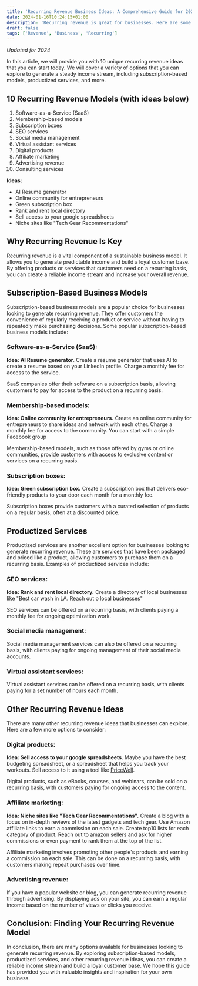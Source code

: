 ```yaml
---
title: 'Recurring Revenue Business Ideas: A Comprehensive Guide for 2024'
date: 2024-01-16T10:24:15+01:00
description: 'Recurring revenue is great for businesses. Here are some ideas to get you started right now.'
draft: false
tags: ['Revenue', 'Business', 'Recurring']
---
```


*Updated for 2024*

In this article, we will provide you with 10 unique recurring revenue ideas that you can start today. We will cover a variety of options that you can explore to generate a steady income stream, including subscription-based models, productized services, and more.

## 10 Recurring Revenue Models (with ideas below)

1. Software-as-a-Service (SaaS)
2. Membership-based models
3. Subscription boxes
4. SEO services
5. Social media management
6. Virtual assistant services
7. Digital products
8. Affiliate marketing
9. Advertising revenue
10. Consulting services

**Ideas:**

- AI Resume generator
- Online community for entrepreneurs
- Green subscription box
- Rank and rent local directory
- Sell access to your google spreadsheets
- Niche sites like "Tech Gear Recommentations"

## Why Recurring Revenue Is Key

Recurring revenue is a vital component of a sustainable business model. It allows you to generate predictable income and build a loyal customer base. By offering products or services that customers need on a recurring basis, you can create a reliable income stream and increase your overall revenue.

## Subscription-Based Business Models

Subscription-based business models are a popular choice for businesses looking to generate recurring revenue. They offer customers the convenience of regularly receiving a product or service without having to repeatedly make purchasing decisions. Some popular subscription-based business models include:

### Software-as-a-Service (SaaS):

**Idea: AI Resume generator**. Create a resume generator that uses AI to create a resume based on your LinkedIn profile. Charge a monthly fee for access to the service.

SaaS companies offer their software on a subscription basis, allowing customers to pay for access to the product on a recurring basis.

### Membership-based models:

**Idea: Online community for entrepreneurs.** Create an online community for entrepreneurs to share ideas and network with each other. Charge a monthly fee for access to the community. You can start with a simple Facebook group

Membership-based models, such as those offered by gyms or online communities, provide customers with access to exclusive content or services on a recurring basis.

### Subscription boxes:

**Idea: Green subscription box.** Create a subscription box that delivers eco-friendly products to your door each month for a monthly fee.

Subscription boxes provide customers with a curated selection of products on a regular basis, often at a discounted price.

## Productized Services

Productized services are another excellent option for businesses looking to generate recurring revenue. These are services that have been packaged and priced like a product, allowing customers to purchase them on a recurring basis. Examples of productized services include:

### SEO services:

**Idea: Rank and rent local directory.** Create a directory of local businesses like "Best car wash in LA. Reach out o local businesses"

SEO services can be offered on a recurring basis, with clients paying a monthly fee for ongoing optimization work.

### Social media management: 

Social media management services can also be offered on a recurring basis, with clients paying for ongoing management of their social media accounts.

### Virtual assistant services:

Virtual assistant services can be offered on a recurring basis, with clients paying for a set number of hours each month.

## Other Recurring Revenue Ideas

There are many other recurring revenue ideas that businesses can explore. Here are a few more options to consider:

### Digital products:

**Idea: Sell access to your google spreadsheets**. Maybe you have the best budgeting spreadsheet, or a spreadsheet that helps you track your workouts. Sell access to it using a tool like [PriceWell](/blog/selling-spreadsheet-templates/).

Digital products, such as eBooks, courses, and webinars, can be sold on a recurring basis, with customers paying for ongoing access to the content.

### Affiliate marketing:

**Idea: Niche sites like "Tech Gear Recommentations".** Create a blog with a focus on in-depth reviews of the latest gadgets and tech gear. Use Amazon affiliate links to earn a commission on each sale. Create top10 lists for each category of product. Reach out to amazon sellers and ask for higher commissions or even payment to rank them at the top of the list.

Affiliate marketing involves promoting other people's products and earning a commission on each sale. This can be done on a recurring basis, with customers making repeat purchases over time.

### Advertising revenue:

If you have a popular website or blog, you can generate recurring revenue through advertising. By displaying ads on your site, you can earn a regular income based on the number of views or clicks you receive.

## Conclusion: Finding Your Recurring Revenue Model

In conclusion, there are many options available for businesses looking to generate recurring revenue. By exploring subscription-based models, productized services, and other recurring revenue ideas, you can create a reliable income stream and build a loyal customer base. We hope this guide has provided you with valuable insights and inspiration for your own business.
